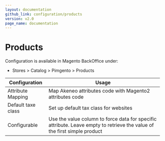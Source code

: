 ```yaml
---
layout: documentation
github_link: configuration/products
version: v2.0
page_name: documentation
---
```


**Products**
===========

Configuration is available in Magento BackOffice under:
* Stores > Catalog > Pimgento > Products

| Configuration      | Usage                                                                                                                    |
|--------------------|--------------------------------------------------------------------------------------------------------------------------|
| Attribute Mapping  | Map Akeneo attributes code with Magento2 attributes code                                                                 |
| Default taxe class | Set up default tax class for websites                                                                                    |
| Configurable       | Use the value column to force data for specific attribute. Leave empty to retrieve the value of the first simple product |